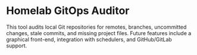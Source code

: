﻿# Homelab GitOps Auditor

This tool audits local Git repositories for remotes, branches, uncommitted changes, stale commits, and missing project files.
Future features include a graphical front-end, integration with schedulers, and GitHub/GitLab support.
